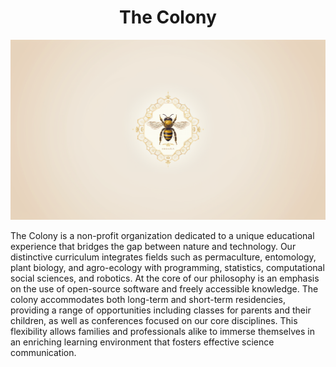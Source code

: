 <h1 align="center"> The Colony </h1>

<p align="center" width="100%"><img src="./images/logo.png" /></p>

The Colony is a non-profit organization dedicated to a unique educational experience that bridges the gap between nature and technology. Our distinctive curriculum integrates fields such as permaculture, entomology, plant biology, and agro-ecology with programming, statistics, computational social sciences, and robotics. At the core of our philosophy is an emphasis on the use of open-source software and freely accessible knowledge. The colony accommodates both long-term and short-term residencies, providing a range of opportunities including classes for parents and their children, as well as conferences focused on our core disciplines. This flexibility allows families and professionals alike to immerse themselves in an enriching learning environment that fosters effective science communication.

